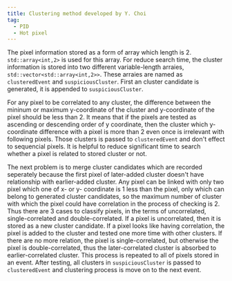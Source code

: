 ```yaml
---
title: Clustering method developed by Y. Choi
tag:
  - PID
  - Hot pixel
---
```


The pixel information stored as a form of array which length is 2.
`std::array<int,2>` is used for this array.
For reduce search time, the cluster information is stored into two different variable-length arraies, `std::vector<std::array<int,2>>`.
These arraies are named as `clusteredEvent` and `suspiciousCluster`.
First an cluster candidate is generated, it is appended to `suspiciousCluster`.

For any pixel to be correlated to any cluster, the difference between the mininum or maximum y-coordinate of the cluster and y-coordinate of the pixel should be less than 2.
It means that if the pixels are tested as ascending or descending order of y coordinate, 
then the cluster which y-coordinate difference with a pixel is more than 2 even once is irrelevant with following pixels.
Those clusters is passed to `clusteredEvent` and don't effect to sequencial pixels.
It is helpful to reduce significant time to search whether a pixel is related to stored cluster or not.

The next problem is to merge cluster candidates which are recorded seperately because the first pixel of later-added cluster doesn't have relationship with earlier-added cluster.
Any pixel can be linked with only two pixel which one of x- or y- coordinate is 1 less than the pixel, only which can belong to generated cluster candidates, so the maximum number of cluster with which the pixel could have correlation in the process of checking is 2.
Thus there are 3 cases to classify pixels, in the terms of uncorrelated, single-correlated and double-correlated.
If a pixel is uncorrelated, then it is stored as a new cluster candidate.
If a pixel looks like having correlation, the pixel is added to the cluster and tested one more time with other clusters.
If there are no more relation, the pixel is single-correlated, but otherwise the pixel is double-correlated, thus the later-correlated cluster is absorbed to earlier-correlated cluster.
This process is repeated to all of pixels stored in an event.
After testing, all clusters in `suspiciousCluster` is passed to `clusteredEvent` and clustering process is move on to the next event.
